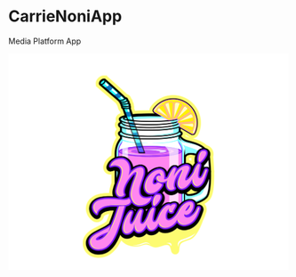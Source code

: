 # CarrieNoniApp
Media Platform App

<img width="1000" alt="image" src="https://github.com/cj1gipson/CarrieNoniApp/blob/master/Carrie%20Noni/Assets.xcassets/Icons/NoniLogo.imageset/NoniLogo.PNG?raw=true">

